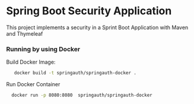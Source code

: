 # Spring Boot Security Application

This project implements a security in a Sprint Boot Application with Maven and Thymeleaf


### Running by using Docker

Build Docker Image:
   
```bash
   docker build -t springauth/springauth-docker .
```

Run Docker Container

```bash
  docker run -p 8080:8080  springauth/springauth-docker
```

